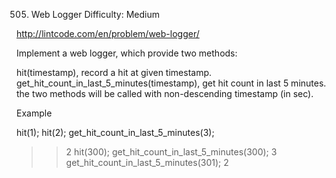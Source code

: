 505. Web Logger
Difficulty: Medium

http://lintcode.com/en/problem/web-logger/

Implement a web logger, which provide two methods:

hit(timestamp), record a hit at given timestamp.
get_hit_count_in_last_5_minutes(timestamp), get hit count in last 5 minutes.
the two methods will be called with non-descending timestamp (in sec).

Example

hit(1);
hit(2);
get_hit_count_in_last_5_minutes(3);
>> 2
hit(300);
get_hit_count_in_last_5_minutes(300);
>> 3
get_hit_count_in_last_5_minutes(301);
>> 2
